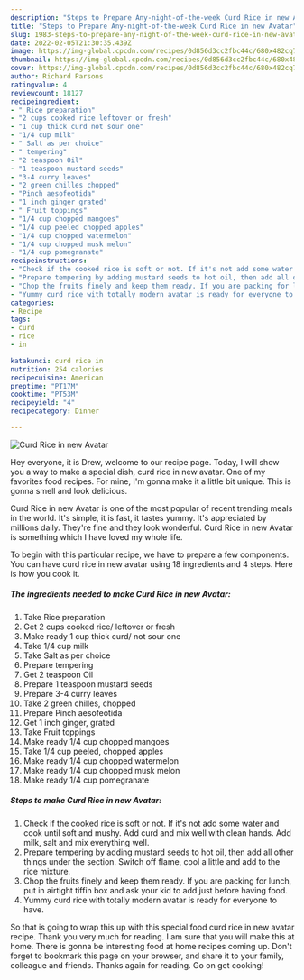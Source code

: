 ```yaml
---
description: "Steps to Prepare Any-night-of-the-week Curd Rice in new Avatar"
title: "Steps to Prepare Any-night-of-the-week Curd Rice in new Avatar"
slug: 1983-steps-to-prepare-any-night-of-the-week-curd-rice-in-new-avatar
date: 2022-02-05T21:30:35.439Z
image: https://img-global.cpcdn.com/recipes/0d856d3cc2fbc44c/680x482cq70/curd-rice-in-new-avatar-recipe-main-photo.jpg
thumbnail: https://img-global.cpcdn.com/recipes/0d856d3cc2fbc44c/680x482cq70/curd-rice-in-new-avatar-recipe-main-photo.jpg
cover: https://img-global.cpcdn.com/recipes/0d856d3cc2fbc44c/680x482cq70/curd-rice-in-new-avatar-recipe-main-photo.jpg
author: Richard Parsons
ratingvalue: 4
reviewcount: 18127
recipeingredient:
- " Rice preparation"
- "2 cups cooked rice leftover or fresh"
- "1 cup thick curd not sour one"
- "1/4 cup milk"
- " Salt as per choice"
- " tempering"
- "2 teaspoon Oil"
- "1 teaspoon mustard seeds"
- "3-4 curry leaves"
- "2 green chilles chopped"
- "Pinch aesofeotida"
- "1 inch ginger grated"
- " Fruit toppings"
- "1/4 cup chopped mangoes"
- "1/4 cup peeled chopped apples"
- "1/4 cup chopped watermelon"
- "1/4 cup chopped musk melon"
- "1/4 cup pomegranate"
recipeinstructions:
- "Check if the cooked rice is soft or not. If it's not add some water and cook until soft and mushy. Add curd and mix well with clean hands. Add milk, salt and mix everything well."
- "Prepare tempering by adding mustard seeds to hot oil, then add all other things under the section. Switch off flame, cool a little and add to the rice mixture."
- "Chop the fruits finely and keep them ready. If you are packing for lunch, put in airtight tiffin box and ask your kid to add just before having food."
- "Yummy curd rice with totally modern avatar is ready for everyone to have."
categories:
- Recipe
tags:
- curd
- rice
- in

katakunci: curd rice in 
nutrition: 254 calories
recipecuisine: American
preptime: "PT17M"
cooktime: "PT53M"
recipeyield: "4"
recipecategory: Dinner

---
```



![Curd Rice in new Avatar](https://img-global.cpcdn.com/recipes/0d856d3cc2fbc44c/680x482cq70/curd-rice-in-new-avatar-recipe-main-photo.jpg)

Hey everyone, it is Drew, welcome to our recipe page. Today, I will show you a way to make a special dish, curd rice in new avatar. One of my favorites food recipes. For mine, I'm gonna make it a little bit unique. This is gonna smell and look delicious.



Curd Rice in new Avatar is one of the most popular of recent trending meals in the world. It's simple, it is fast, it tastes yummy. It's appreciated by millions daily. They're fine and they look wonderful. Curd Rice in new Avatar is something which I have loved my whole life.


To begin with this particular recipe, we have to prepare a few components. You can have curd rice in new avatar using 18 ingredients and 4 steps. Here is how you cook it.

<!--inarticleads1-->

##### The ingredients needed to make Curd Rice in new Avatar:

1. Take  Rice preparation
1. Get 2 cups cooked rice/ leftover or fresh
1. Make ready 1 cup thick curd/ not sour one
1. Take 1/4 cup milk
1. Take  Salt as per choice
1. Prepare  tempering
1. Get 2 teaspoon Oil
1. Prepare 1 teaspoon mustard seeds
1. Prepare 3-4 curry leaves
1. Take 2 green chilles, chopped
1. Prepare Pinch aesofeotida
1. Get 1 inch ginger, grated
1. Take  Fruit toppings
1. Make ready 1/4 cup chopped mangoes
1. Take 1/4 cup peeled, chopped apples
1. Make ready 1/4 cup chopped watermelon
1. Make ready 1/4 cup chopped musk melon
1. Make ready 1/4 cup pomegranate




<!--inarticleads2-->

##### Steps to make Curd Rice in new Avatar:

1. Check if the cooked rice is soft or not. If it's not add some water and cook until soft and mushy. Add curd and mix well with clean hands. Add milk, salt and mix everything well.
1. Prepare tempering by adding mustard seeds to hot oil, then add all other things under the section. Switch off flame, cool a little and add to the rice mixture.
1. Chop the fruits finely and keep them ready. If you are packing for lunch, put in airtight tiffin box and ask your kid to add just before having food.
1. Yummy curd rice with totally modern avatar is ready for everyone to have.




So that is going to wrap this up with this special food curd rice in new avatar recipe. Thank you very much for reading. I am sure that you will make this at home. There is gonna be interesting food at home recipes coming up. Don't forget to bookmark this page on your browser, and share it to your family, colleague and friends. Thanks again for reading. Go on get cooking!
